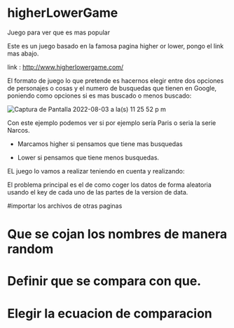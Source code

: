 # higherLowerGame
Juego para ver que es mas popular


Este es un juego basado en la famosa pagina higher or lower, pongo el link mas abajo.

link : http://www.higherlowergame.com/

El formato de juego lo que pretende es hacernos elegir entre dos opciones de personajes o cosas y el numero de busquedas que tienen en Google, poniendo como opciones si es mas buscado o menos buscado:

![Captura de Pantalla 2022-08-03 a la(s) 11 25 52 p m](https://user-images.githubusercontent.com/90271858/182714952-75d2dd9b-7a99-44a8-a0ca-f06b916c7c6c.png)


Con este ejemplo podemos ver si por ejemplo sería Paris o seria la serie Narcos. 


- Marcamos higher si pensamos que tiene mas busquedas

- Lower si pensamos que tiene menos busquedas. 


EL juego lo vamos a realizar teniendo en cuenta y realizando:

El problema principal es el de como coger los datos de forma aleatoria usando el key de cada uno de las partes de la version de data.

#importar los archivos de otras paginas

# Que se cojan los nombres de manera random

# Definir que se compara con que.

# Elegir la ecuacion de comparacion
